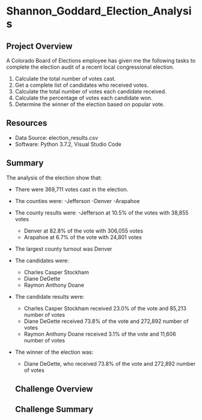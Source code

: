 # Shannon_Goddard_Election_Analysis

## Project Overview
A Colorado Board of Elections employee has given me the following tasks to complete the election audit of a recent local congressional election.

1. Calculate the total number of votes cast.
2. Get a complete list of candidates who received votes.
3. Calculate the total number of votes each candidate received.
4. Calculate the percentage of votes each candidate won.
5. Determine the winner of the election based on popular vote.

## Resources
- Data Source: election_results.csv
- Software: Python 3.7.2, Visual Studio Code

## Summary
The analysis of the election show that:
- There were 369,711 votes cast in the election.
- The counties were:
  -Jefferson
  -Denver
  -Arapahoe
- The county results were:
  -Jefferson at 10.5% of the votes with 38,855 votes
  - Denver at 82.8% of the vote with 306,055 votes
  - Arapahoe at 6.7% of the vote with 24,801 votes
- The largest county turnout was Denver
- The candidates were:
  - Charles Casper Stockham
  - Diane DeGette
  - Raymon Anthony Doane
- The candidate results were:
  - Charles Casper Stockham received 23.0% of the vote and 85,213  number of votes
  - Diane DeGette           received 73.8% of the vote and 272,892 number of votes
  - Raymon Anthony Doane    received 3.1%  of the vote and 11,606  number of votes
- The winner of the election was:
  - Diane DeGette, who received 73.8% of the vote and 272,892 number of votes
  
  ## Challenge Overview
  
  ## Challenge Summary
  

